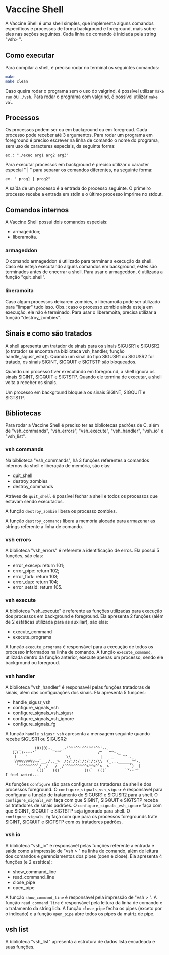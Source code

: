 # Vaccine Shell

A Vaccine Shell é uma shell simples, que implementa alguns comandos específicos e processos de forma background e foreground, mais sobre eles nas seções seguintes. Cada linha de comando é iniciada pela string "vsh> ".

## Como executar

Para compilar a shell, é preciso rodar no terminal os seguintes comandos:

```sh
make
make clean
```

Caso queira rodar o programa sem o uso do valgrind, é possível utilizar ```make run``` ou ```./vsh```. Para rodar o programa com valgrind, é possível utilizar ```make val```.

## Processos

Os processos podem ser ou em background ou em foregroud. Cada processo pode receber até 3 argumentos. Para rodar um programa em foreground é preciso escrever na linha de comando o nome do programa, sem uso de caracteres especiais, da seguinte forma:

```ex.: "./exec arg1 arg2 arg3"```

Para executar processos em background é preciso utilizar o caracter especial " | " para separar os comandos diferentes, na seguinte forma:

```ex. " prog1 | prog2"```

A saída de um processo é a entrada do processo seguinte. O primeiro processo recebe a entrada em stdin e o último processo imprime no stdout.

## Comandos internos

A Vaccine Shell possui dois comandos especiais:

- armageddon;
- liberamoita.

### armageddon

O comando armageddon é utilizado para terminar a execução da shell. Caso ela esteja executando alguns comandos em background, estes são terminados antes de encerrar a shell. Para usar o armageddon, é utilizada a função "quit_shell".

### liberamoita

Caso algum processos deixarem zombies, o liberamoita pode ser utilizado para "limpar" tudo isso. Obs.: caso o processo zombie ainda esteja em execução, ele não é terminado. Para usar o liberamoita, precisa utilizar a função "destroy_zombies".

## Sinais e como são tratados 

A shell apresenta um tratador de sinais para os sinais SIGUSR1 e SIGUSR2 (o tratador se encontra na biblioteca vsh_handler, função handle_sigusr_vsh()). Quando um sinal do tipo SIGUSR1 ou SIGUSR2 for tratado, os sinais SIGINT, SIGQUIT e SIGTSTP são bloqueados. 

Quando um processo tiver executando em foreground, a shell ignora os sinais SIGINT, SIGQUIT e SIGTSTP. Quando ele termina de executar, a shell volta a receber os sinais.

Um processo em background bloqueia os sinais SIGINT, SIGQUIT e SIGTSTP.

## Bibliotecas

Para rodar a Vaccine Shell é preciso ter as bibliotecas padrões de C, além de "vsh_commands", "vsh_errors", "vsh_execute", "vsh_handler", "vsh_io" e "vsh_list".

### vsh commands

Na biblioteca "vsh_commands", há 3 funções referentes a comandos internos da shell e liberação de memória, são elas:

- quit_shell
- destroy_zombies
- destroy_commands

Atráves de ```quit_shell``` é possível fechar a shell e todos os processos que estavam sendo executados.

A função ```destroy_zombie``` libera os processo zombies.

A função ```destroy_commands``` libera a memória alocada para armazenar as strings referente a linha de comando.

### vsh errors

A biblioteca "vsh_errors" é referente a identificação de erros. Ela possui 5 funções, são elas:

- error_execvp: return 101;
- error_pipe: return 102;
- error_fork: return 103;
- error_dup: return 104;
- error_setsid: return 105.

### vsh execute

A biblioteca "vsh_execute" é referente as funções utilizadas para execução dos processos em background e foreground. Ela apresenta 2 funções (além de 2 estáticas utilizada para as auxiliar), são elas:

- execute_command
- execute_programs

A função ```execute_programs``` é responsável para a execução de todos os processo informados na linha de comando. A função ```execute_command```, utilizada dentro da função anterior, execute apenas um processo, sendo ele background ou foregroud.

### vsh handler

A biblioteca "vsh_handler" é responsavél pelas funções tratadoras de sinais, além das configurações dos sinais. Ela apresenta 5 funções:

- handle_sigusr_vsh
- configure_signals_vsh
- configure_signals_vsh_sigusr
- configure_signals_vsh_ignore
- configure_signals_fg

A função ```handle_sigusr_vsh``` apresenta a mensagem seguinte quando recebe SIGUSR1 ou SIGUSR2:

```
    _ _      (0)(0)-._  _.-'^^'^^'^^'^^'^^'--.
   (.(.)----'`        ^^'                /^   ^^-._
    (    `                 \\             |    _    ^^-._
    VvvvvvvVv~~`__,/.._>  /:/:/:/:/:/:/:/\\  (_..,______^^-.
     `^^^^^^^^`/  /   /  /`^^^^^^^^^>^^>^`>  >        _`)  )
              (((`   (((`          (((`  (((`        `'--'^
I feel weird...
```

As funções ```configure``` são para configurar os tratadores da shell e dos processos foreground. O ```configure_signals_vsh_sigusr``` é responsável para configurar a função de tratamento do SIGUSR1 e SIGUSR2 para a shell. O ```configure_signals_vsh``` faça com que SIGINT, SIGQUIT e SIGTSTP receba os tratadores de sinais padrões. O ```configure_signals_vsh_ignore``` faça com que SIGINT, SIGQUIT e SIGTSTP seja ignorado para shell. O ```configure_signals_fg``` faça com que para os processos foregrounds trate SIGINT, SIGQUIT e SIGTSTP com os tratadores padrões. 

### vsh io

A biblioteca "vsh_io" é responsavél pelas funções referente a entrada e saída como a impressão de "vsh > " na linha de comando, além de leitura dos comandos e gerenciamentos dos pipes (open e close). Ela apresenta 4 funções (e 2 estática):

- show_command_line
- read_command_line
- close_pipe
- open_pipe

A função ```show_command_line``` é responsável pela impressão de "vsh > ". A função ```read_command_line``` é responsável pela leitura da linha de comando e o tratamento da string lida. A função ```close_pipe``` fecha os pipes (exceto por o indicado) e a função ```open_pipe``` abre todos os pipes da matriz de pipe. 

## vsh list

A biblioteca "vsh_list" apresenta a estrutura de dados lista encadeada e suas funções.  
